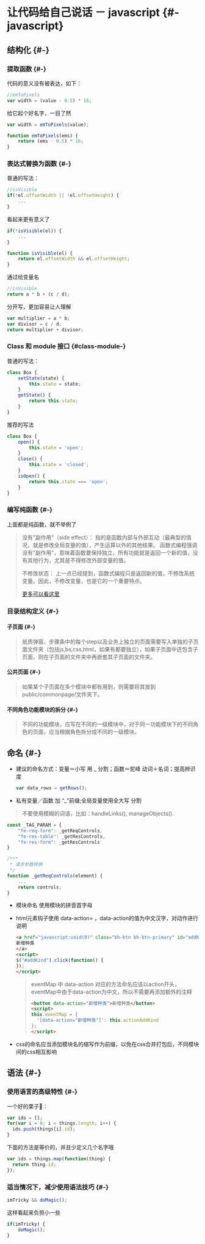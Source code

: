 # 让代码给自己说话 － javascript {#-javascript}

## 结构化 {#-}

### 提取函数 {#-}

代码的意义没有被表达，如下：

```js
//emToPixels
var width = (value - 0.5) * 16;
```

给它起个好名字，一目了然

```js
var width = emToPixels(value);

function emToPixels(ems) {
    return (ems - 0.5) * 16;
}
```

### 表达式替换为函数 {#-}

普通的写法：

```js
//isVisible
if(!el.offsetWidth || !el.offsetHeight) {
    ...
}
```

看起来更有意义了

```js
if(!isVisible(el)) {
    ...
}

function isVisible(el) {
    return el.offsetWidth && el.offsetHeight;
}
```

通过给变量名

```js
//isVisible
return a * b + (c / d);
```

分开写，更加容易让人理解

```js
var multiplier = a * b;
var divisor = c / d;
return multiplier + divisor;
```

### Class 和 module 接口 {#class-module-}

普通的写法：

```js
class Box {
    setState(state) {
        this.state = state;
    }
    getState() {
        return this.state;
    }
}
```

推荐的写法

```js
class Box {
    open() {
        this.state = 'open';
    }
    close() {
        this.state = 'closed';
    }
    isOpen() {
        return this.state === 'open';
    }
}
```

### 编写纯函数 {#-}

上面都是纯函数，就不举例了

> 没有"副作用"（side effect）： 指的是函数内部与外部互动（最典型的情况，就是修改全局变量的值），产生运算以外的其他结果。 函数式编程强调没有"副作用"，意味着函数要保持独立，所有功能就是返回一个新的值，没有其他行为，尤其是不得修改外部变量的值。
>
> 不修改状态： 上一点已经提到，函数式编程只是返回新的值，不修改系统变量。因此，不修改变量，也是它的一个重要特点。
>
> [更多可以看这里](http://www.ruanyifeng.com/blog/2012/04/functional_programming.html)

### 目录结构定义 {#-}

#### 子页面 {#-}

> 纸质弹窗、步骤条中的每个step以及业务上独立的页面需要写入单独的子页面文件夹（包括js,bs,css,html，如果有都要独立），如果子页面中还包含子页面，则在子页面的文件夹中再嵌套其子页面的文件夹。

#### 公共页面 {#-}

> 如果某个子页面在多个模块中都有用到，则需要将其放到public/commonpage/文件夹下。

#### 不同角色功能模块的拆分 {#-}

> 不同的功能模块，应写在不同的一级模块中，对于同一功能模块下的不同角色的页面，应当根据角色拆分成不同的一级模块。

## 命名 {#-}

* 建议的命名方式：变量＝小写 用 \_ 分割；函数＝驼峰 动词＋名词；提高辨识度

  ```js
  var data_rows = getRows();
  ```

* 私有变量／函数 加 “\_”前缀;全局变量使用全大写 分割

> 不要使用模糊的词语，比如：handleLinks\(\), manageObjects\(\).

```js
const _TAG_PARAM = {
    "fe-req-form": _getReqControls,
    "fe-res-table": _getResControls,
    "fe-res-form": _getResControls
}

/***
 * 请求参数转换
 */
function _getReqControls(element) {
    ...
    return controls;
}
```

* 模块命名 使用模块的拼音首字母
* html元素钩子使用 data-action= ，data-action的值为中文汉字，对动作进行说明

  ```html
  <a href="javascript:void(0)" class="bh-btn bh-btn-primary" id="addKind">
  新增种类
  </a>
  <script>
  $("#addKind").click(function() {
  });
  </script>
  ```

  > eventMap 中 data-action 对应的方法命名应该以action开头，eventMap中由于data-action为中文，所以不需要再添加额外的注释
  >
  > ```html
  > <button data-action="新增种类">新增种类</button>
  > <script>
  > this.eventMap = {
  >   '[data-action="新增种类"]': this.actionAddKind
  > };
  > </script>
  > ```

* css的命名应当添加模块名的缩写作为前缀，以免在css合并打包后，不同模块间的css相互影响

## 语法 {#-}

### 使用语言的高级特性 {#-}

一个好的栗子🌰：

```js
var ids = [];
for(var i = 0; i < things.length; i++) {
  ids.push(things[i].id);
}
```

下面的方法是等价的，并且少定义几个名字哦

```js
var ids = things.map(function(thing) {
  return thing.id;
});
```

### 适当情况下，减少使用语法技巧 {#-}

```js
imTricky && doMagic();
```

这样看起来负担小一些

```js
if(imTricky) {
    doMagic();
}
```



